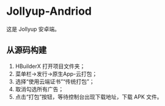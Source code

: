# Jollyup-Andriod

这是 Jollyup 安卓端。

## 从源码构建

1. HBuilderX 打开项目文件夹；
2. 菜单栏→发行→原生App-云打包；
3. 选择“使用云端证书”“传统打包”；
4. 取消勾选所有广告；
5. 点击“打包”按钮，等待控制台出现下载地址，下载 APK 文件。